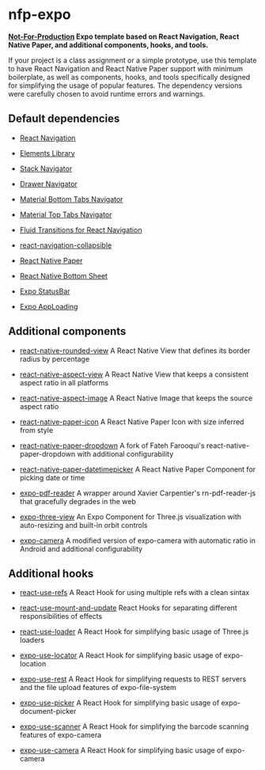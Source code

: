 nfp-expo
========

**[Not-For-Production](https://github.com/hashiprobr/nfp) Expo template based on
React Navigation, React Native Paper, and additional components, hooks, and
tools.**

If your project is a class assignment or a simple prototype, use this template
to have React Navigation and React Native Paper support with minimum
boilerplate, as well as components, hooks, and tools specifically designed for
simplifying the usage of popular features. The dependency versions were
carefully chosen to avoid runtime errors and warnings.


Default dependencies
--------------------

* [React Navigation](https://reactnavigation.org/)

* [Elements Library](https://reactnavigation.org/docs/elements)

* [Stack Navigator](https://reactnavigation.org/docs/stack-navigator/)

* [Drawer Navigator](https://reactnavigation.org/docs/drawer-navigator/)

* [Material Bottom Tabs
  Navigator](https://reactnavigation.org/docs/material-bottom-tab-navigator/)

* [Material Top Tabs
  Navigator](https://reactnavigation.org/docs/material-top-tab-navigator/)

* [Fluid Transitions for React
  Navigation](https://github.com/fram-x/FluidTransitions)

* [react-navigation-collapsible](https://github.com/benevbright/react-navigation-collapsible)

* [React Native Paper](https://callstack.github.io/react-native-paper/)

* [React Native Bottom
  Sheet](https://gorhom.github.io/react-native-bottom-sheet/)

* [Expo StatusBar](https://docs.expo.dev/versions/latest/sdk/status-bar/)

* [Expo AppLoading](https://docs.expo.dev/versions/latest/sdk/app-loading/)


Additional components
---------------------

* [react-native-rounded-view](https://github.com/hashiprobr/react-native-rounded-view)
  A React Native View that defines its border radius by percentage

* [react-native-aspect-view](https://github.com/hashiprobr/react-native-aspect-view)
  A React Native View that keeps a consistent aspect ratio in all platforms

* [react-native-aspect-image](https://github.com/hashiprobr/react-native-aspect-image)
  A React Native Image that keeps the source aspect ratio

* [react-native-paper-icon](https://github.com/hashiprobr/react-native-paper-icon)
  A React Native Paper Icon with size inferred from style

* [react-native-paper-dropdown](https://github.com/hashiprobr/react-native-paper-dropdown)
  A fork of Fateh Farooqui's react-native-paper-dropdown with additional
  configurability

* [react-native-paper-datetimepicker](https://github.com/hashiprobr/react-native-paper-datetimepicker)
  A React Native Paper Component for picking date or time

* [expo-pdf-reader](https://github.com/hashiprobr/expo-pdf-reader) A wrapper
  around Xavier Carpentier's rn-pdf-reader-js that gracefully degrades in the
  web

* [expo-three-view](https://github.com/hashiprobr/expo-three-view) An Expo
  Component for Three.js visualization with auto-resizing and built-in orbit
  controls

* [expo-camera](https://github.com/hashiprobr/expo-camera) A modified version of
  expo-camera with automatic ratio in Android and additional configurability


Additional hooks
----------------

* [react-use-refs](https://github.com/hashiprobr/react-use-refs) A React Hook
  for using multiple refs with a clean sintax

* [react-use-mount-and-update](https://github.com/hashiprobr/react-use-mount-and-update)
  React Hooks for separating different responsibilities of effects

* [react-use-loader](https://github.com/hashiprobr/react-use-loader) A React
  Hook for simplifying basic usage of Three.js loaders

* [expo-use-locator](https://github.com/hashiprobr/expo-use-locator) A React
  Hook for simplifying basic usage of expo-location

* [expo-use-rest](https://github.com/hashiprobr/expo-use-rest) A React Hook for
  simplifying requests to REST servers and the file upload features of
  expo-file-system

* [expo-use-picker](https://github.com/hashiprobr/expo-use-picker) A React Hook
  for simplifying basic usage of expo-document-picker

* [expo-use-scanner](https://github.com/hashiprobr/expo-use-scanner) A React
  Hook for simplifying the barcode scanning features of expo-camera

* [expo-use-camera](https://github.com/hashiprobr/expo-use-camera) A React Hook
  for simplifying basic usage of expo-camera
